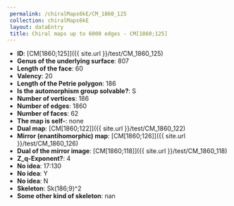 ```yaml
--- 
 permalink: /chiralMaps6kE/CM_1860_125 
 collection: chiralMaps6kE
 layout: dataEntry
 title: Chiral maps up to 6000 edges - CM[1860;125]
---
```


- **ID**: [CM[1860;125]]({{ site.url }}/test/CM_1860_125)
- **Genus of the underlying surface**: 807
- **Length of the face**: 60
- **Valency**: 20
- **Length of the Petrie polygon**: 186
- **Is the automorphism group solvable?**: S
- **Number of vertices**: 186
- **Number of edges**: 1860
- **Number of faces**: 62
- **The map is self-**: none
- **Dual map**: [CM[1860;122]]({{ site.url }}/test/CM_1860_122)
- **Mirror (enantihomorphic) map**: [CM[1860;126]]({{ site.url }}/test/CM_1860_126)
- **Dual of the mirror image**: [CM[1860;118]]({{ site.url }}/test/CM_1860_118)
- **Z_q-Exponent?**: 4
- **No idea**:  17:130
- **No idea**: Y
- **No idea**: N
- **Skeleton**: Sk(186;9)^2
- **Some other kind of skeleton**: nan
